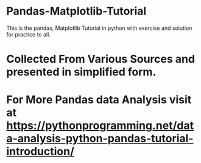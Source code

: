# Pandas-Matplotlib-Tutorial
This is the pandas, Matplotlib Tutorial in python with exercise and solution for practice to all.

# Collected From Various Sources and presented in simplified form.

# For More Pandas data Analysis visit at https://pythonprogramming.net/data-analysis-python-pandas-tutorial-introduction/
